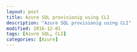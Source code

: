 ```yaml
---
layout: post
title: Azure SQL provisionig using CLI
description: "Azure SQL provisionig using CLI"
modified: 2016-12-01
tags: [Azure SQL, CLI]
categories: [Azure]
---
```

